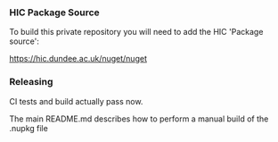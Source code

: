 ### HIC Package Source

To build this private repository you will need to add the HIC 'Package source':

https://hic.dundee.ac.uk/nuget/nuget

### Releasing

CI tests and build actually pass now.

The main README.md describes how to perform a manual build of the .nupkg file